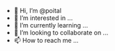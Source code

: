 - 👋 Hi, I’m @poital
- 👀 I’m interested in ...
- 🌱 I’m currently learning ...
- 💞️ I’m looking to collaborate on ...
- 📫 How to reach me ...

<!---
poital/poital is a ✨ special ✨ repository because its `README.md` (this file) appears on your GitHub profile.
You can click the Preview link to take a look at your changes.
--->
